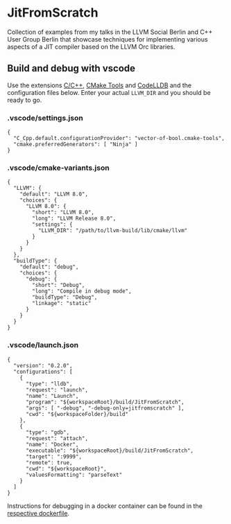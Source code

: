 # JitFromScratch

Collection of examples from my talks in the LLVM Social Berlin and C++ User Group Berlin that showcase techniques for implementing various aspects of a JIT compiler based on the LLVM Orc libraries.

## Build and debug with vscode

Use the extensions [C/C++](https://marketplace.visualstudio.com/items?itemName=ms-vscode.cpptools), [CMake Tools](https://marketplace.visualstudio.com/items?itemName=vector-of-bool.cmake-tools) and [CodeLLDB](https://marketplace.visualstudio.com/items?itemName=vadimcn.vscode-lldb) and the configuration files below. Enter your actual `LLVM_DIR` and you should be ready to go.

### .vscode/settings.json
```
{
  "C_Cpp.default.configurationProvider": "vector-of-bool.cmake-tools",
  "cmake.preferredGenerators": [ "Ninja" ]
}
```

### .vscode/cmake-variants.json
```
{
  "LLVM": {
    "default": "LLVM 8.0",
    "choices": {
      "LLVM 8.0": {
        "short": "LLVM 8.0",
        "long": "LLVM Release 8.0",
        "settings": {
          "LLVM_DIR": "/path/to/llvm-build/lib/cmake/llvm"
        }
      }
    }
  },
  "buildType": {
    "default": "debug",
    "choices": {
      "debug": {
        "short": "Debug",
        "long": "Compile in debug mode",
        "buildType": "Debug",
        "linkage": "static"
      }
    }
  }
}
```

### .vscode/launch.json
```
{
  "version": "0.2.0",
  "configurations": [
    {
      "type": "lldb",
      "request": "launch",
      "name": "Launch",
      "program": "${workspaceRoot}/build/JitFromScratch",
      "args": [ "-debug", "-debug-only=jitfromscratch" ],
      "cwd": "${workspaceFolder}/build"
    },
    {
      "type": "gdb",
      "request": "attach",
      "name": "Docker",
      "executable": "${workspaceRoot}/build/JitFromScratch",
      "target": ":9999",
      "remote": true,
      "cwd": "${workspaceRoot}",
      "valuesFormatting": "parseText"
    }
  ]
}
```

Instructions for debugging in a docker container can be found in the [respective dockerfile](https://github.com/weliveindetail/JitFromScratch/blob/master/docs/docker/debug/Dockerfile).
